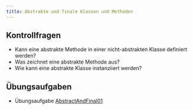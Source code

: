 ```yaml
---
title: Abstrakte und finale Klassen und Methoden
---
```


## Kontrollfragen
- Kann eine abstrakte Methode in einer nicht-abstrakten Klasse definiert werden?
- Was zeichnet eine abstrakte Methode aus?
- Wie kann eine abstrakte Klasse instanziiert werden?

## Übungsaufgaben
- Übungsaufgabe [AbstractAndFinal01](abstract-and-final01.md)
